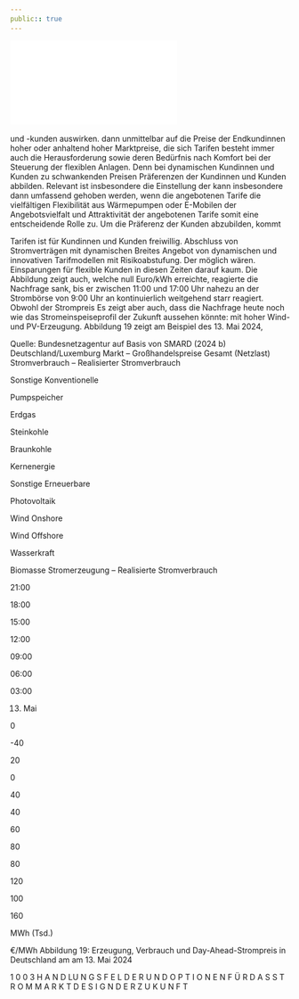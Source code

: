```yaml
---
public:: true
---
```

![./pages/page102.pdf](../assets/./pages/page102.pdf)




und -kunden auswirken.
dann unmittelbar auf die Preise der Endkundinnen
hoher oder anhaltend hoher Marktpreise, die sich
Tarifen besteht immer auch die Herausforderung
sowie deren Bedürfnis nach Komfort bei der Steuerung der flexiblen Anlagen. Denn bei dynamischen
Kundinnen und Kunden zu schwankenden Preisen
Präferenzen der Kundinnen und Kunden abbilden. Relevant ist insbesondere die Einstellung der
kann insbesondere dann umfassend gehoben werden, wenn die angebotenen Tarife die vielfältigen
Flexibilität aus Wärmepumpen oder E-Mobilen
der Angebotsvielfalt und Attraktivität der angebotenen Tarife somit eine entscheidende Rolle zu.
Um die Präferenz der Kunden abzubilden, kommt

Tarifen ist für Kundinnen und Kunden freiwillig.
Abschluss von Stromverträgen mit dynamischen
Breites Angebot von dynamischen und innovativen Tarifmodellen mit Risikoabstufung. Der
möglich wären.
Einsparungen für flexible Kunden in diesen Zeiten
darauf kaum. Die Abbildung zeigt auch, welche
null Euro/kWh erreichte, reagierte die Nachfrage
sank, bis er zwischen 11:00 und 17:00 Uhr nahezu
an der Strombörse von 9:00 Uhr an kontinuierlich
weitgehend starr reagiert. Obwohl der Strompreis
Es zeigt aber auch, dass die Nachfrage heute noch
wie das Stromeinspeiseprofil der Zukunft aussehen könnte: mit hoher Wind- und PV-Erzeugung.
Abbildung 19 zeigt am Beispiel des 13. Mai 2024,

Quelle: Bundesnetzagentur auf Basis von SMARD (2024 b)
Deutschland/Luxemburg
Markt – Großhandelspreise
Gesamt (Netzlast)
Stromverbrauch – Realisierter Stromverbrauch

Sonstige Konventionelle

Pumpspeicher

Erdgas

Steinkohle

Braunkohle

Kernenergie

Sonstige Erneuerbare

Photovoltaik

Wind Onshore

Wind Offshore

Wasserkraft

Biomasse
Stromerzeugung – Realisierte Stromverbrauch

21:00

18:00

15:00

12:00

09:00

06:00

03:00

13. Mai

0

-40

20

0

40

40

60

80

80

120

100

160

MWh (Tsd.)

€/MWh
Abbildung 19: Erzeugung, Verbrauch und Day-Ahead-Strompreis in Deutschland am am 13. Mai 2024

1 0 0 3 H A N D LU N G S F E L D E R U N D O P T I O N E N F Ü R D A S S T R O M M A R K T D E S I G N D E R Z U K U N F T
